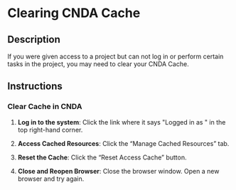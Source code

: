 # Clearing CNDA Cache

## Description
If you were given access to a project but can not log in or perform certain tasks in the project, you may need to clear your CNDA Cache.

## Instructions
### Clear Cache in CNDA
1.  **Log in to the system**: Click the link where it says "Logged in as <userid>" in the top right-hand corner.
   
2. **Access Cached Resources**: Click the “Manage Cached Resources” tab.

3. **Reset the Cache**: Click the “Reset Access Cache” button.

4. **Close and Reopen Browser**: Close the browser window. Open a new browser and try again.
